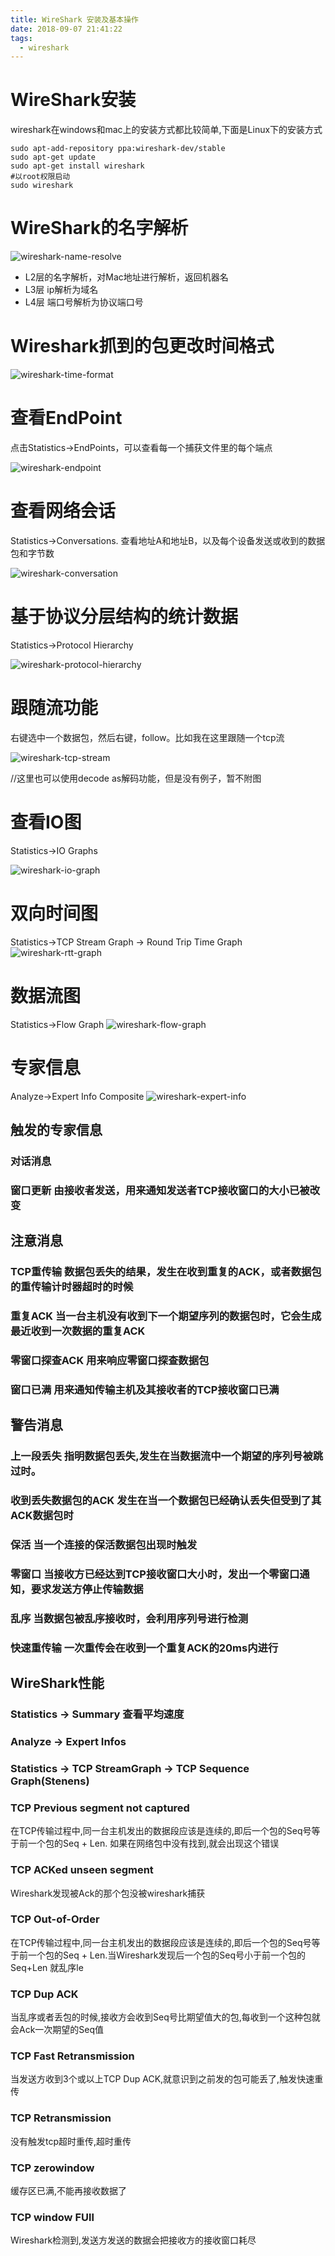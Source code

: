 ```yaml
---
title: WireShark 安装及基本操作
date: 2018-09-07 21:41:22
tags:
  - wireshark
---
```


# WireShark安装

wireshark在windows和mac上的安装方式都比较简单,下面是Linux下的安装方式

```
sudo apt-add-repository ppa:wireshark-dev/stable
sudo apt-get update
sudo apt-get install wireshark
#以root权限启动
sudo wireshark
```

# WireShark的名字解析

![wireshark-name-resolve](wireshark-name-resolve.png)

- L2层的名字解析，对Mac地址进行解析，返回机器名
- L3层 ip解析为域名
- L4层 端口号解析为协议端口号

# Wireshark抓到的包更改时间格式

![wireshark-time-format](wireshark-time-format.png)

# 查看EndPoint

点击Statistics->EndPoints，可以查看每一个捕获文件里的每个端点

![wireshark-endpoint](wireshark-endpoint.png)

# 查看网络会话

Statistics->Conversations. 查看地址A和地址B，以及每个设备发送或收到的数据包和字节数

![wireshark-conversation](wireshark-conversation.png)

# 基于协议分层结构的统计数据

Statistics->Protocol Hierarchy

![wireshark-protocol-hierarchy](wireshark-protocol-hierarchy.png)

# 跟随流功能

右键选中一个数据包，然后右键，follow。比如我在这里跟随一个tcp流

![wireshark-tcp-stream](wireshark-tcp-stream.png)

//这里也可以使用decode as解码功能，但是没有例子，暂不附图

# 查看IO图

Statistics->IO Graphs

![wireshark-io-graph](wireshark-io-graph.png)

# 双向时间图

Statistics->TCP Stream Graph -> Round Trip Time Graph
![wireshark-rtt-graph](wireshark-rtt-graph.png)

# 数据流图

Statistics->Flow Graph
![wireshark-flow-graph](wireshark-flow-graph.png)

# 专家信息

Analyze->Expert Info Composite
![wireshark-expert-info](wireshark-expert-info.png)

## 触发的专家信息

### 对话消息

### 窗口更新 由接收者发送，用来通知发送者TCP接收窗口的大小已被改变

## 注意消息

### TCP重传输 数据包丢失的结果，发生在收到重复的ACK，或者数据包的重传输计时器超时的时候

### 重复ACK 当一台主机没有收到下一个期望序列的数据包时，它会生成最近收到一次数据的重复ACK

### 零窗口探查ACK 用来响应零窗口探查数据包

### 窗口已满 用来通知传输主机及其接收者的TCP接收窗口已满

## 警告消息

### 上一段丢失 指明数据包丢失,发生在当数据流中一个期望的序列号被跳过时。

### 收到丢失数据包的ACK 发生在当一个数据包已经确认丢失但受到了其ACK数据包时

### 保活 当一个连接的保活数据包出现时触发

### 零窗口 当接收方已经达到TCP接收窗口大小时，发出一个零窗口通知，要求发送方停止传输数据

### 乱序 当数据包被乱序接收时，会利用序列号进行检测

### 快速重传输 一次重传会在收到一个重复ACK的20ms内进行

## WireShark性能

### Statistics -> Summary 查看平均速度

### Analyze -> Expert Infos

### Statistics -> TCP StreamGraph -> TCP Sequence Graph(Stenens)

### TCP Previous segment not captured

在TCP传输过程中,同一台主机发出的数据段应该是连续的,即后一个包的Seq号等于前一个包的Seq + Len. 如果在网络包中没有找到,就会出现这个错误

### TCP ACKed unseen segment

Wireshark发现被Ack的那个包没被wireshark捕获

### TCP Out-of-Order

在TCP传输过程中,同一台主机发出的数据段应该是连续的,即后一个包的Seq号等于前一个包的Seq +
Len.当Wireshark发现后一个包的Seq号小于前一个包的Seq+Len 就乱序le

### TCP Dup ACK

当乱序或者丢包的时候,接收方会收到Seq号比期望值大的包,每收到一个这种包就会Ack一次期望的Seq值

### TCP Fast Retransmission

当发送方收到3个或以上TCP Dup ACK,就意识到之前发的包可能丢了,触发快速重传

### TCP Retransmission

没有触发tcp超时重传,超时重传

### TCP zerowindow

缓存区已满,不能再接收数据了

### TCP window FUll

Wireshark检测到,发送方发送的数据会把接收方的接收窗口耗尽
